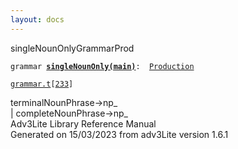 ```yaml
---
layout: docs
---
```

<span class="title">singleNounOnly</span><span class="type">GrammarProd</span>

`grammar `**[`singleNounOnly(main)`](../object/singleNounOnly(main).html)**` :   `[`Production`](../object/Production.html)

[`grammar.t`](../file/grammar.t.html)`[`[`233`](../source/grammar.t.html#233)`]`



terminalNounPhrase-\>np\_  
\| completeNounPhrase-\>np\_  
Adv3Lite Library Reference Manual  
Generated on 15/03/2023 from adv3Lite version 1.6.1


